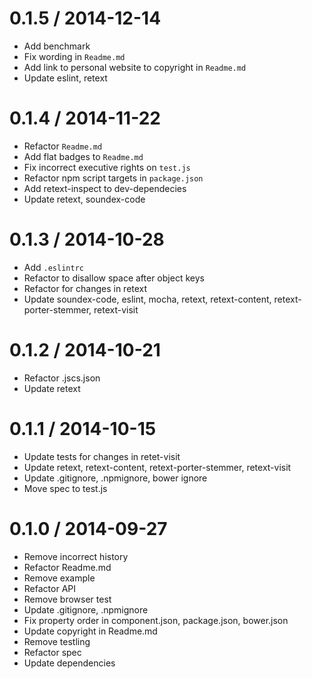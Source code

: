 
0.1.5 / 2014-12-14
==================

 * Add benchmark
 * Fix wording in `Readme.md`
 * Add link to personal website to copyright in `Readme.md`
 * Update eslint, retext

0.1.4 / 2014-11-22
==================

 * Refactor `Readme.md`
 * Add flat badges to `Readme.md`
 * Fix incorrect executive rights on `test.js`
 * Refactor npm script targets in `package.json`
 * Add retext-inspect to dev-dependecies
 * Update retext, soundex-code

0.1.3 / 2014-10-28
==================

 * Add `.eslintrc`
 * Refactor to disallow space after object keys
 * Refactor for changes in retext
 * Update soundex-code, eslint, mocha, retext, retext-content, retext-porter-stemmer, retext-visit

0.1.2 / 2014-10-21
==================

 * Refactor .jscs.json
 * Update retext

0.1.1 / 2014-10-15
==================

 * Update tests for changes in retet-visit
 * Update retext, retext-content, retext-porter-stemmer, retext-visit
 * Update .gitignore, .npmignore, bower ignore
 * Move spec to test.js

0.1.0 / 2014-09-27
==================

 * Remove incorrect history
 * Refactor Readme.md
 * Remove example
 * Refactor API
 * Remove browser test
 * Update .gitignore, .npmignore
 * Fix property order in component.json, package.json, bower.json
 * Update copyright in Readme.md
 * Remove testling
 * Refactor spec
 * Update dependencies
